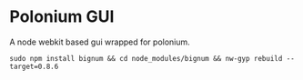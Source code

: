 # Polonium GUI

A node webkit based gui wrapped for polonium.



```
sudo npm install bignum && cd node_modules/bignum && nw-gyp rebuild --target=0.8.6
```
